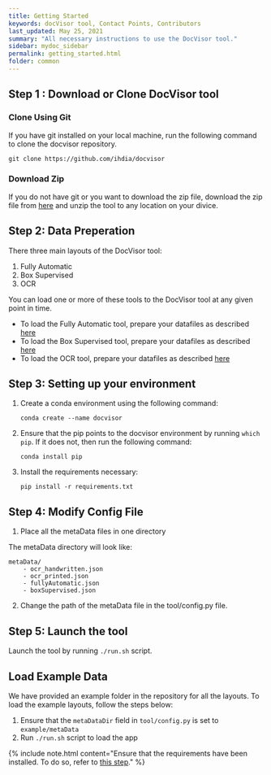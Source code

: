 ```yaml
---
title: Getting Started 
keywords: docVisor tool, Contact Points, Contributors
last_updated: May 25, 2021
summary: "All necessary instructions to use the DocVisor tool."
sidebar: mydoc_sidebar
permalink: getting_started.html
folder: common
---
```


## Step 1 : Download or Clone DocVisor tool

### Clone Using Git

If you have git installed on your local machine, run the following command to clone the docvisor repository.

```
git clone https://github.com/ihdia/docvisor
```

### Download Zip

If you do not have git or you want to download the zip file, download the zip file from [here](https://github.com/ihdia/docvisor/archive/refs/heads/main.zip) and unzip the tool to any location on your divice.

## Step 2: Data Preperation

There three main layouts of the DocVisor tool:

1. Fully Automatic
2. Box Supervised
3. OCR

You can load one or more of these tools to the DocVisor tool at any given point in time.

- To load the Fully Automatic tool, prepare your datafiles as described [here](/docvisor/fa_setup.html)
- To load the Box Supervised tool, prepare your datafiles as described [here](/docvisor/box_setup.html)
- To load the OCR tool, prepare your datafiles as described [here](/docvisor/ocr_layout.html) 


## Step 3: Setting up your environment

1. Create a conda environment using the following command:

    ```
    conda create --name docvisor
    ```
2. Ensure that the pip points to the docvisor environment by running `which pip`. If it does not, then run the following command:

    ```
    conda install pip
    ```
3. Install the requirements necessary:

   ```
   pip install -r requirements.txt
   ```


## Step 4: Modify Config File

1. Place all the metaData files in one directory

The metaData directory will look like:

    metaData/
        - ocr_handwritten.json
        - ocr_printed.json
        - fullyAutomatic.json
        - boxSupervised.json


2. Change the path of the metaData file in the tool/config.py file.


## Step 5: Launch the tool

Launch the tool by running `./run.sh` script. 


## Load Example Data
 
 We have provided an example folder in the repository for all the layouts. To load the example layouts, follow the steps below:

1. Ensure that the `metaDataDir` field in `tool/config.py` is set to `example/metaData`
2. Run `./run.sh` script to load the app

{% include note.html content="Ensure that the requirements have been installed. To do so, refer to [this step](#step-3-setting-up-your-environment)." %}






